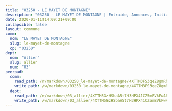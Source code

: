 ```yaml
---
title: "03250 - LE MAYET DE MONTAGNE"
description: "03250 - LE MAYET DE MONTAGNE | Entraide, Annonces, Initiatives"
date: 2020-01-11T14:09:21+09:00
collapsible: false
layout: commune
comm:
  nom: "LE MAYET DE MONTAGNE"
  slug: le-mayet-de-montagne
  cp: "03250"
dept:
  nom: "Allier"
  slug: allier
  num: "03"
peerpad:
  comm:
    read_path: /r/markdown/03250_le-mayet-de-montagne/4XTTM3FS3qeZ8gmRhMS4WLQXWgVzJcbwWwETpbis2pTiEeSoV
    write_path: /w/markdown/03250_le-mayet-de-montagne/4XTTM3FS3qeZ8gmRhMS4WLQXWgVzJcbwWwETpbis2pTiEeSoV-K3TgURL5ZuMinhWRefpZyCFWb1HEEcA22u3ZKrz52PavuewipNbKoRr8brettcEvGGkPpRYrasofXDAV59rSpF3AwMc3wx9r3fmXGWzrvvTWSonAkT1LcsfqidcSvgitadtYVndR
  dept:
    read_path: /r/markdown/03_allier/4XTTM5GzHSbaA5t7H3HPX41CZ5mBVkFwAP4hDd5RoBY2JsEAy
    write_path: /w/markdown/03_allier/4XTTM5GzHSbaA5t7H3HPX41CZ5mBVkFwAP4hDd5RoBY2JsEAy-K3TgTfK63S9nh1XDKRdQM5CC7MJ5PWSrKVUCPKbSrFQ3cakeCH8tQGdUR9DTAz4uGC38FSNg947MKdwTpPPt11GSCbnkNPZdBTNtwdL7kw34FMS1ADZJRkGgd1Xx6qPUaEUtuBP3
---
```


